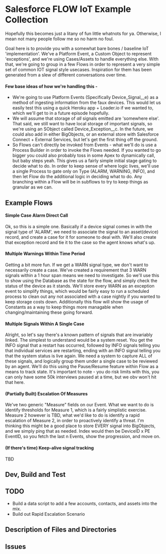 # Salesforce FLOW IoT Example Collection
Hopefully this becomes just a litany of fun little whatnots for ya. Otherwise, I mean not many people follow me so no harm no foul. 

Goal here is to provide you with a somewhat bare bones / baseline IoT 'implementation'. We've a Platform Event, a Custom Object to represent 'exceptions', and we're using Cases/Assets to handle everything else. With that, we're going to group in a few Flows in order to represent a very simple set of common IOT signal style usecases. Inspiration for them has been generated from a slew of different conversations over time.

#### Few base ideas of how we're handling this - 
* We're going to use Platform Events (Specifically Device_Signal__e) as a method of ingesting information from the faux devices. This would let us easily test this using a quick Heroku app + Loader.io if we wanted to, which we'll get to in a future episode hopefully.
* We will assume that storage of *all* signals emitted are 'somewhere else'. That said, we still want to have local storage of important signals, so we're using an SObject called Device_Exception__c. In the future, we could also add in either BigObjects, or an external store with Salesforce Connect + External Services, but let's get the first thing off the ground.
* So Flows can't directly be invoked from Events - what we'll do is use a Process Builder in order to invoke the Flows needed. If you wanted to go bigger you could also probably toss in some Apex to dynamically call, but baby steps yeah. This gives us a fairly simple initial stage gating to decide what to do. In order to keep sense of where logic lives, we'll use a single Process to gate only on Type (ALARM, WARNING, INFO), and then let Flow do the additional logic in deciding what to do. Any branching within a Flow will be in subflows to try to keep things as granular as we can.

## Example Flows

#### Simple Case Alarm Direct Call
Ok, so this is a simple one. Basically if a device signal comes in with the signal type of 'ALARM', we need to associate the signal to an asset(device) record, and create a case for it for someone to deal with. We'll also create that exception record and tie it to the case so the agent knows what's up.
#### Multiple Warnings Within Time Period
Getting a bit more fun. If we get a WARN signal type, we don't want to necessarily create a case. We've created a requirement that 3 WARN signals within a 1 hour span means we need to investigate. So we'll use this to show using the Database as the state for the flow, and simply check the status of the device as it stands. We'll store every WARN as an exception event to simplify things, which would be fairly easy to run a scheduled process to clean out any not associated with a case nightly if you wanted to keep storage costs down. Additionally this flow will show the usage of Constants as a way to keep things more managable when changing/maintaining these going forward. 
#### Multiple Signals Within A Single Case
Alright, so let's say there's a known pattern of signals that are invariably linked. The simplest to understand would be a system reset. You get the INFO signal that a restart has occurred, followed by INFO signals telling you that individual services are restarting, ending with an INFO signal telling you that the system status is live again. We need a system to capture ALL of these signals, and logically group them under a single case to be reviewed by an agent. We'll do this using the Pause/Resume feature within Flow as a means to track state. It's important to note - you do risk limits with this, you can only have some 50k interviews paused at a time, but we obv won't hit that here.
#### (Partially Built) Escalation Of Measures 
We've two generic "Measure" fields on our Event. What we want to do is identify thresholds for Measure 1, which is a fairly simplistic exercise. Measure 2 however is TBD, what we'd like to do is identify a rapid escalation of Measure 2, in order to proactively identify a threat. I'm thinking this might be a good place to store EVERY signal into BigObjects, and we simply ping that as needed. Index would then be DeviceID x PE EventID, so you fetch the last n Events, show the progression, and move on.

#### (If there's time) Keep-alive signal tracking
TBD

## Dev, Build and Test

## TODO
* Build a data script to add a few accounts, contacts, and assets into the mix.
* Build out Rapid Escalation Scenario

## Description of Files and Directories

## Issues
